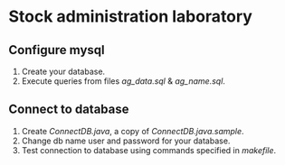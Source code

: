 # Stock administration laboratory

## Configure mysql
1. Create your database.
2. Execute queries from files *ag_data.sql* & *ag_name.sql*.
    
## Connect to database
1. Create *ConnectDB.java*, a copy of *ConnectDB.java.sample*.
2. Change db name user and password for your database.
3. Test connection to database using commands specified in *makefile*.
